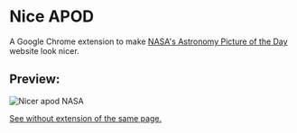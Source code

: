 # Nice APOD

A Google Chrome extension to make [NASA's Astronomy Picture of the Day](http://apod.nasa.gov/apod/) website look nicer.


## Preview:

![Nicer apod NASA](http://cl.ly/image/3H090n2z403g/Screen%20Shot%202014-01-26%20at%2020.06.31.png)

[See without extension of the same page.](http://cl.ly/image/3d1E2i1E2C1r/Screen%20Shot%202014-01-26%20at%2020.05.28.png)
